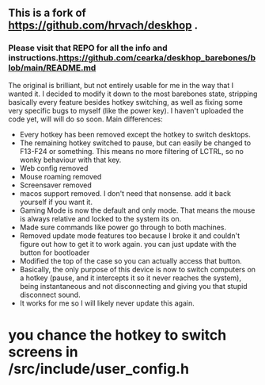 ## This is a fork of https://github.com/hrvach/deskhop .   

### Please visit that REPO for all the info and instructions.https://github.com/cearka/deskhop_barebones/blob/main/README.md

The original is brilliant, but not entirely usable for me in the way that I wanted it.  I decided to modify it down to the most barebones state, stripping basically every feature besides hotkey switching, as well as fixing some very specific bugs to myself (like the power key).
I haven't uploaded the code yet, will will do so soon.  Main differences:

- Every hotkey has been removed except the hotkey to switch desktops.
- The remaining hotkey switched to pause, but can easily be changed to F13-F24 or something. This means no more filtering of LCTRL, so no wonky behaviour with that key.
- Web config removed
- Mouse roaming removed
- Screensaver removed
- macos support removed.  I don't need that nonsense.  add it back yourself if you want it.
- Gaming Mode is now the default and only mode.  That means the mouse is always relative and locked to the system its on.
- Made sure commands like power go through to both machines.
- Removed update mode features too because I broke it and couldn't figure out how to get it to work again.  you can just update with the button for bootloader
- Modified the top of the case so you can actually access that button.
- Basically, the only purpose of this device is now to switch computers on a hotkey (pause, and it intercepts it so it never reaches the system), being instantaneous and not disconnecting and giving you that stupid disconnect sound.
- It works for me so I will likely never update this again.

# you chance the hotkey to switch screens in /src/include/user_config.h

   
